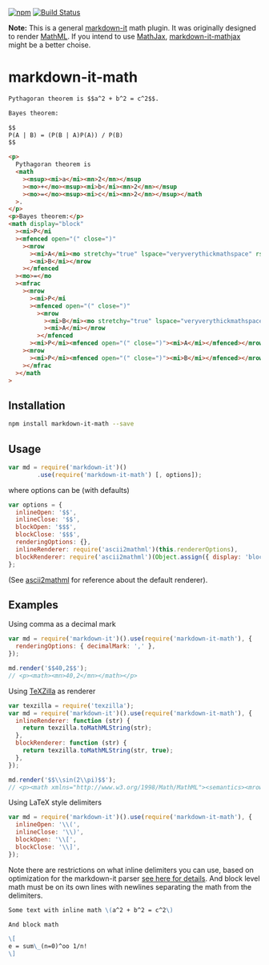 [![npm](https://img.shields.io/npm/v/markdown-it-math.svg)](https://www.npmjs.com/package/markdown-it-math)
[![Build Status](https://travis-ci.org/runarberg/markdown-it-math.svg?branch=master)](https://travis-ci.org/runarberg/markdown-it-math)

**Note:** This is a general [markdown-it][markdown-it] math plugin. It
was originally designed to render [MathML][mathml]. If you intend to
use [MathJax][mathjax], [markdown-it-mathjax][markdown-it-mathjax]
might be a better choise.

# markdown-it-math

```md
Pythagoran theorem is $$a^2 + b^2 = c^2$$.

Bayes theorem:

$$
P(A | B) = (P(B | A)P(A)) / P(B)
$$
```

```html
<p>
  Pythagoran theorem is
  <math
    ><msup><mi>a</mi><mn>2</mn></msup
    ><mo>+</mo><msup><mi>b</mi><mn>2</mn></msup
    ><mo>=</mo><msup><mi>c</mi><mn>2</mn></msup></math
  >.
</p>
<p>Bayes theorem:</p>
<math display="block"
  ><mi>P</mi
  ><mfenced open="(" close=")"
    ><mrow
      ><mi>A</mi><mo stretchy="true" lspace="veryverythickmathspace" rspace="veryverythickmathspace">|</mo
      ><mi>B</mi></mrow
    ></mfenced
  ><mo>=</mo
  ><mfrac
    ><mrow
      ><mi>P</mi
      ><mfenced open="(" close=")"
        ><mrow
          ><mi>B</mi><mo stretchy="true" lspace="veryverythickmathspace" rspace="veryverythickmathspace">|</mo
          ><mi>A</mi></mrow
        ></mfenced
      ><mi>P</mi><mfenced open="(" close=")"><mi>A</mi></mfenced></mrow
    ><mrow
      ><mi>P</mi><mfenced open="(" close=")"><mi>B</mi></mfenced></mrow
    ></mfrac
  ></math
>
```

## Installation

```sh
npm install markdown-it-math --save
```

## Usage

```javascript
var md = require('markdown-it')()
        .use(require('markdown-it-math') [, options]);
```

where options can be (with defaults)

```javascript
var options = {
  inlineOpen: '$$',
  inlineClose: '$$',
  blockOpen: '$$$',
  blockClose: '$$$',
  renderingOptions: {},
  inlineRenderer: require('ascii2mathml')(this.rendererOptions),
  blockRenderer: require('ascii2mathml')(Object.assign({ display: 'block' }, this.renderingOptions)),
};
```

(See [ascii2mathml][ascii2mathml] for reference about the default renderer).

## Examples

Using comma as a decimal mark

```javascript
var md = require('markdown-it')().use(require('markdown-it-math'), {
  renderingOptions: { decimalMark: ',' },
});

md.render('$$40,2$$');
// <p><math><mn>40,2</mn></math></p>
```

Using [TeXZilla][texzilla] as renderer

```javascript
var texzilla = require('texzilla');
var md = require('markdown-it')().use(require('markdown-it-math'), {
  inlineRenderer: function (str) {
    return texzilla.toMathMLString(str);
  },
  blockRenderer: function (str) {
    return texzilla.toMathMLString(str, true);
  },
});

md.render('$$\\sin(2\\pi)$$');
// <p><math xmlns="http://www.w3.org/1998/Math/MathML"><semantics><mrow><mo lspace="0em" rspace="0em">sin</mo><mo stretchy="false">(</mo><mn>2</mn><mi>π</mi><mo stretchy="false">)</mo></mrow><annotation encoding="TeX">\sin(2\pi)</annotation></semantics></math></p>
```

Using LaTeX style delimiters

```javascript
var md = require('markdown-it')().use(require('markdown-it-math'), {
  inlineOpen: '\\(',
  inlineClose: '\\)',
  blockOpen: '\\[',
  blockClose: '\\]',
});
```

Note there are restrictions on what inline delimiters you can use,
based on optimization for the markdown-it parser
[see here for details][1]. And block level math must be on its own
lines with newlines separating the math from the delimiters.

```markdown
Some text with inline math \(a^2 + b^2 = c^2\)

And block math

\[
e = sum\_(n=0)^oo 1/n!
\]
```

[1]: https://github.com/markdown-it/markdown-it/blob/master/docs/development.md#why-my-inline-rule-is-not-executed
[ascii2mathml]: http://runarberg.github.io/ascii2mathml/
[mathjax]: https://www.mathjax.org/
[mathml]: https://www.w3.org/TR/MathML/
[markdown-it]: https://github.com/markdown-it/markdown-it
[markdown-it-mathjax]: https://www.npmjs.com/package/markdown-it-mathjax
[texzilla]: http://fred-wang.github.io/TeXZilla/
